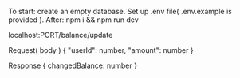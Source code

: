To start: create an empty database. Set up .env file( .env.example is provided ). After: npm i && npm run dev

localhost:PORT/balance/update

Request( body )
{
  "userId": number,
  "amount": number
}

Response
{
  changedBalance: number
}
